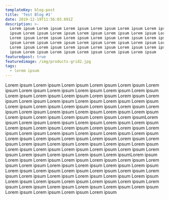 ```yaml
---
templateKey: blog-post
title: 'Test Blog #1'
date: 2019-12-19T11:56:03.691Z
description: >-
  Lorem ipsum Lorem ipsum Lorem ipsum Lorem ipsum Lorem ipsum Lorem ipsum Lorem
  ipsum Lorem ipsum Lorem ipsum Lorem ipsum Lorem ipsum Lorem ipsum Lorem ipsum
  Lorem ipsum Lorem ipsum Lorem ipsum Lorem ipsum Lorem ipsum Lorem ipsum Lorem
  ipsum Lorem ipsum Lorem ipsum Lorem ipsum Lorem ipsum Lorem ipsum Lorem ipsum
  Lorem ipsum Lorem ipsum Lorem ipsum Lorem ipsum Lorem ipsum Lorem ipsum Lorem
  ipsum Lorem ipsum Lorem ipsum Lorem ipsum Lorem ipsum Lorem ipsum
featuredpost: true
featuredimage: /img/products-grid2.jpg
tags:
  - lorem ipsum
---
```

Lorem ipsum Lorem ipsum Lorem ipsum Lorem ipsum Lorem ipsum Lorem ipsum Lorem ipsum Lorem ipsum Lorem ipsum Lorem ipsum Lorem ipsum Lorem ipsum Lorem ipsum Lorem ipsum Lorem ipsum Lorem ipsum Lorem ipsum Lorem ipsum Lorem ipsum Lorem ipsum Lorem ipsum Lorem ipsum Lorem ipsum Lorem ipsum Lorem ipsum Lorem ipsum Lorem ipsum Lorem ipsum Lorem ipsum Lorem ipsum Lorem ipsum Lorem ipsum Lorem ipsum Lorem ipsum Lorem ipsum Lorem ipsum Lorem ipsum Lorem ipsumLorem ipsum Lorem ipsum Lorem ipsum Lorem ipsum Lorem ipsum Lorem ipsum Lorem ipsum Lorem ipsum Lorem ipsum Lorem ipsum Lorem ipsum Lorem ipsum Lorem ipsum Lorem ipsum Lorem ipsum Lorem ipsum Lorem ipsum Lorem ipsum Lorem ipsum Lorem ipsum Lorem ipsum Lorem ipsum Lorem ipsum Lorem ipsum Lorem ipsum Lorem ipsum Lorem ipsum Lorem ipsum Lorem ipsum Lorem ipsum Lorem ipsum Lorem ipsum Lorem ipsum Lorem ipsum Lorem ipsum Lorem ipsum Lorem ipsum Lorem ipsumLorem ipsum Lorem ipsum Lorem ipsum Lorem ipsum Lorem ipsum Lorem ipsum Lorem ipsum Lorem ipsum Lorem ipsum Lorem ipsum Lorem ipsum Lorem ipsum Lorem ipsum Lorem ipsum Lorem ipsum Lorem ipsum Lorem ipsum Lorem ipsum Lorem ipsum Lorem ipsum Lorem ipsum Lorem ipsum Lorem ipsum Lorem ipsum Lorem ipsum Lorem ipsum Lorem ipsum Lorem ipsum Lorem ipsum Lorem ipsum Lorem ipsum Lorem ipsum Lorem ipsum Lorem ipsum Lorem ipsum Lorem ipsum Lorem ipsum Lorem ipsum
